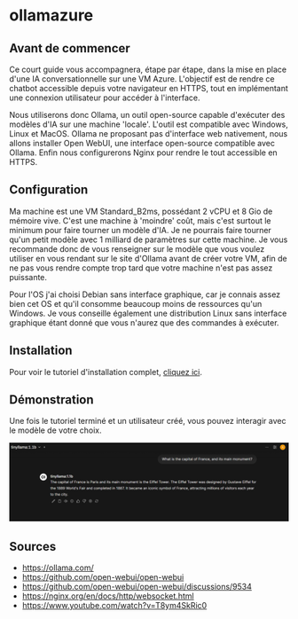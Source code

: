 # ollamazure

## Avant de commencer

Ce court guide vous accompagnera, étape par étape, dans la mise en place d'une IA conversationnelle sur une VM Azure. L'objectif est de rendre ce chatbot accessible depuis votre navigateur en HTTPS, tout en implémentant une connexion utilisateur pour accéder à l'interface.

Nous utiliserons donc Ollama, un outil open-source capable d'exécuter des modèles d'IA sur une machine 'locale'. L'outil est compatible avec Windows, Linux et MacOS. Ollama ne proposant pas d'interface web nativement, nous allons installer Open WebUI, une interface open-source compatible avec Ollama. Enfin nous configurerons Nginx pour rendre le tout accessible en HTTPS.

## Configuration

Ma machine est une VM Standard_B2ms, possédant 2 vCPU et 8 Gio de mémoire vive. C'est une machine à 'moindre' coût, mais c'est surtout le minimum pour faire tourner un modèle d'IA. Je ne pourrais faire tourner qu'un petit modèle avec 1 milliard de paramètres sur cette machine. Je vous recommande donc de vous renseigner sur le modèle que vous voulez utiliser en vous rendant sur le site d'Ollama avant de créer votre VM, afin de ne pas vous rendre compte trop tard que votre machine n'est pas assez puissante.

Pour l'OS j'ai choisi Debian sans interface graphique, car je connais assez bien cet OS et qu'il consomme beaucoup moins de ressources qu'un Windows. Je vous conseille également une distribution Linux sans interface graphique étant donné que vous n'aurez que des commandes à exécuter.

## Installation

Pour voir le tutoriel d'installation complet, [cliquez ici](install.md).

## Démonstration

Une fois le tutoriel terminé et un utilisateur créé, vous pouvez interagir avec le modèle de votre choix.

![Alt text](images/message.png?raw=true "presentation")

## Sources

- https://ollama.com/
- https://github.com/open-webui/open-webui
- https://github.com/open-webui/open-webui/discussions/9534
- https://nginx.org/en/docs/http/websocket.html
- https://www.youtube.com/watch?v=T8ym4SkRic0